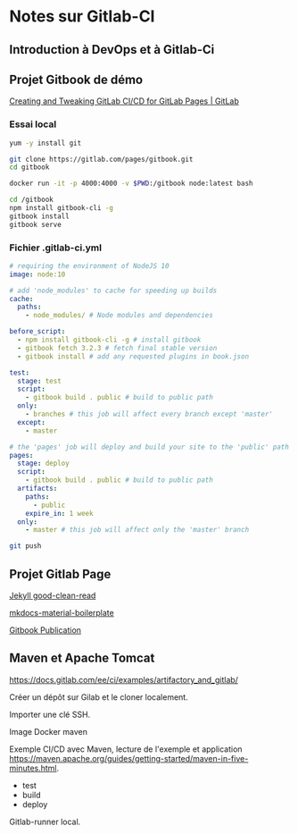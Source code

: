 # Notes sur Gitlab-CI

<!-- toc -->

## Introduction à DevOps et à Gitlab-Ci

## Projet Gitbook de démo

[Creating and Tweaking GitLab CI/CD for GitLab Pages | GitLab](https://docs.gitlab.com/ee/user/project/pages/getting_started_part_four.html)

### Essai local

```bash
yum -y install git
```

```bash
git clone https://gitlab.com/pages/gitbook.git
cd gitbook
```

```bash
docker run -it -p 4000:4000 -v $PWD:/gitbook node:latest bash
```

```bash
cd /gitbook
npm install gitbook-cli -g
gitbook install
gitbook serve
```

### Fichier .gitlab-ci.yml

```yaml
# requiring the environment of NodeJS 10
image: node:10

# add 'node_modules' to cache for speeding up builds
cache:
  paths:
    - node_modules/ # Node modules and dependencies

before_script:
  - npm install gitbook-cli -g # install gitbook
  - gitbook fetch 3.2.3 # fetch final stable version
  - gitbook install # add any requested plugins in book.json

test:
  stage: test
  script:
    - gitbook build . public # build to public path
  only:
    - branches # this job will affect every branch except 'master'
  except:
    - master

# the 'pages' job will deploy and build your site to the 'public' path
pages:
  stage: deploy
  script:
    - gitbook build . public # build to public path
  artifacts:
    paths:
      - public
    expire_in: 1 week
  only:
    - master # this job will affect only the 'master' branch
```

```bash
git push
```

## Projet Gitlab Page

[Jekyll good-clean-read](https://github.com/goffinet/good-clean-read)

[mkdocs-material-boilerplate](https://github.com/goffinet/mkdocs-material-boilerplate)

[Gitbook Publication](https://github.com/goffinet/gitbook-publication)

## Maven et Apache Tomcat

https://docs.gitlab.com/ee/ci/examples/artifactory_and_gitlab/

Créer un dépôt sur Gilab et le cloner localement.

Importer une clé SSH.

Image Docker maven

Exemple CI/CD avec Maven, lecture de l'exemple et application https://maven.apache.org/guides/getting-started/maven-in-five-minutes.html.

- test
- build
- deploy

Gitlab-runner local.
